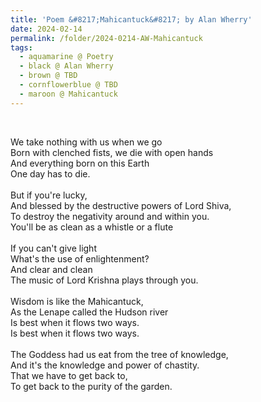 ```yaml
---
title: 'Poem &#8217;Mahicantuck&#8217; by Alan Wherry'
date: 2024-02-14
permalink: /folder/2024-0214-AW-Mahicantuck
tags:
  - aquamarine @ Poetry
  - black @ Alan Wherry
  - brown @ TBD
  - cornflowerblue @ TBD
  - maroon @ Mahicantuck
---
```


<br>

<p>
We take nothing with us when we go<br>
Born with clenched fists, we die with open hands<br>
And everything born on this Earth<br>
One day has to die.<br>
<br>
But if you're lucky,<br>
And blessed by the destructive powers of Lord Shiva,<br>
To destroy the negativity around and within you.<br>
You'll be as clean as a whistle or a flute<br>
<br>
If you can't give light<br>
What's the use of enlightenment?<br>
And clear and clean<br>
The music of Lord Krishna plays through you.<br>
<br>
Wisdom is like the Mahicantuck,<br>
As the Lenape called the Hudson river<br>
Is best when it flows two ways.<br>
Is best when it flows two ways.<br>
<br>
The Goddess had us eat from the tree of knowledge,<br>
And it's the knowledge and power of chastity.<br>
That we have to get back to,<br>
To get back to the purity of the garden.<br>
</p>